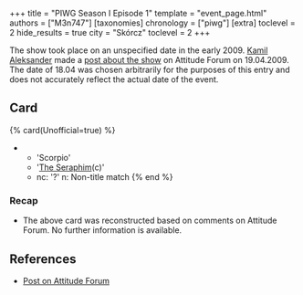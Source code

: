 +++
title = "PIWG Season I Episode 1"
template = "event_page.html"
authors = ["M3n747"]
[taxonomies]
chronology = ["piwg"]
[extra]
toclevel = 2
hide_results = true
city = "Skórcz"
toclevel = 2
+++

The show took place on an unspecified date in the early 2009. [Kamil Aleksander](@/w/kamil-aleksander.md) made a [post about the show][post-na-atti] on Attitude Forum on 19.04.2009. The date of 18.04 was chosen arbitrarily for the purposes of this entry and does not accurately reflect the actual date of the event.

## Card

{% card(Unofficial=true) %}
- - 'Scorpio'
  - '[The Seraphim](@/w/kamil-aleksander.md)(c)'
  - nc: '?'
    n: Non-title match
{% end %}

### Recap

* The above card was reconstructed based on comments on Attitude Forum. No further information is available.

## References

* [Post on Attitude Forum][post-na-atti]

[post-na-atti]:https://forum.wrestling.pl/topic/14891-piwg-sezon-i-epizod-1/#comment-133303
